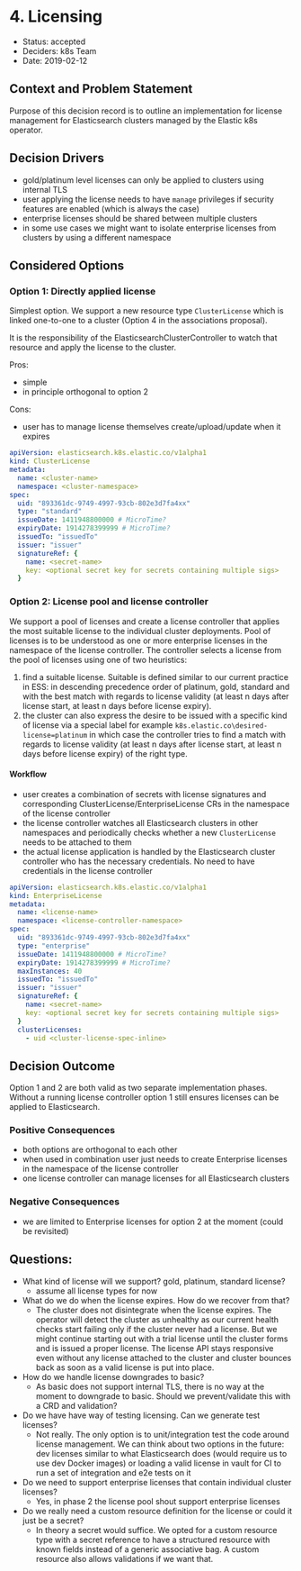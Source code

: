 # 4. Licensing

* Status:  accepted 
* Deciders: k8s Team
* Date: 2019-02-12


## Context and Problem Statement

Purpose of this decision record is to outline an implementation for license management for Elasticsearch clusters managed by the Elastic k8s operator.

## Decision Drivers <!-- optional -->

* gold/platinum level licenses can only be applied to clusters using internal TLS
* user applying the license needs to have `manage` privileges if security features are enabled (which is always the case)
* enterprise licenses should be shared between multiple clusters
* in some use cases we might want to isolate enterprise licenses from clusters by using a different namespace 

## Considered Options

### Option 1: Directly applied license

Simplest option. We support a new resource type `ClusterLicense` which is linked one-to-one to a cluster (Option 4 in the associations proposal).

It is the responsibility of the ElasticsearchClusterController to watch that resource and apply the license to the cluster. 

Pros: 
* simple
* in principle orthogonal to option 2

Cons:
* user has to manage license themselves create/upload/update when it expires


```yaml
apiVersion: elasticsearch.k8s.elastic.co/v1alpha1
kind: ClusterLicense
metadata:
  name: <cluster-name>
  namespace: <cluster-namespace>
spec:
  uid: "893361dc-9749-4997-93cb-802e3d7fa4xx" 
  type: "standard"
  issueDate: 1411948800000 # MicroTime?
  expiryDate: 1914278399999 # MicroTime?
  issuedTo: "issuedTo"
  issuer: "issuer"
  signatureRef: {
    name: <secret-name>
    key: <optional secret key for secrets containing multiple sigs> 
  }
```


### Option  2: License pool and license controller 

We support a pool of licenses and create a license controller that applies the most suitable license to the individual cluster deployments.  Pool of licenses is to be understood as one or more enterprise licenses in the namespace of the license controller. The controller selects a license from the pool of licenses using one of two heuristics:
1. find a suitable license. Suitable is defined similar to our current practice in ESS: in descending precedence order of platinum, gold, standard and with the best match with regards to license validity (at least n days after license start, at least n days before license expiry). 
2. the cluster can also express the desire to be issued with a specific kind of license via a special label for example `k8s.elastic.co\desired-license=platinum` in which case the controller tries to find a match with regards to license validity (at least n days after license start, at least n days before license expiry) of the right type. 


#### Workflow
* user creates a combination of secrets with license signatures and corresponding ClusterLicense/EnterpriseLicense CRs in the namespace of the license controller
* the license controller watches all Elasticsearch clusters in other namespaces and periodically checks whether a new `ClusterLicense` needs to be attached to them
* the actual license application is handled by the Elasticsearch cluster controller who has the necessary credentials. No need to have credentials in the license controller


```yaml
apiVersion: elasticsearch.k8s.elastic.co/v1alpha1
kind: EnterpriseLicense
metadata:
  name: <license-name>
  namespace: <license-controller-namespace>
spec:
  uid: "893361dc-9749-4997-93cb-802e3d7fa4xx" 
  type: "enterprise"
  issueDate: 1411948800000 # MicroTime?
  expiryDate: 1914278399999 # MicroTime?
  maxInstances: 40
  issuedTo: "issuedTo"
  issuer: "issuer"
  signatureRef: {
    name: <secret-name>
    key: <optional secret key for secrets containing multiple sigs> 
  }
  clusterLicenses: 
    - uid <cluster-license-spec-inline>
```


## Decision Outcome

Option 1 and 2 are both valid as two separate implementation phases. Without a running license controller option 1 still ensures licenses can be applied to Elasticsearch.

### Positive Consequences <!-- optional -->

* both options are orthogonal to each other
* when used in combination user just needs to create Enterprise licenses in the namespace of the license controller
* one license controller can manage licenses for all Elasticsearch clusters 

### Negative Consequences <!-- optional -->

* we are limited to Enterprise licenses for option 2 at the moment (could be revisited)


## Questions: 

* What kind of license will we support? gold, platinum, standard license?
    * assume all license types for now  
* What do we do when the license expires. How do we recover from that?
    * The cluster does not disintegrate when the license expires. The operator will detect the cluster as unhealthy as our current health checks start failing only if the cluster never had a license. But we might continue starting out with a trial license until the cluster forms and is issued a proper license.  The license API stays responsive even without any license attached to the cluster and cluster bounces back as soon as a valid license is put into place. 
* How do we handle license downgrades to basic? 
    * As basic does not support internal TLS, there is no way at the moment to downgrade to basic. Should we prevent/validate this with a CRD and validation?
* Do we have have way of testing licensing. Can we generate test licenses?
    * Not really. The only option is to unit/integration test the code around license management. We can think about two options in the future: dev licenses similar to what Elasticsearch does (would require us to use dev Docker images) or loading a valid license in vault for CI to run a set of integration and e2e tests on it
* Do we need to support enterprise licenses that contain individual cluster licenses?
    * Yes, in phase 2 the license pool shout support enterprise licenses
* Do we really need a custom resource definition for the license or could it just be a secret?
    * In theory a secret would suffice. We opted for a custom resource type with a secret reference to have a structured resource with known fields instead of a generic associative bag. A custom resource also allows validations if we want that.


